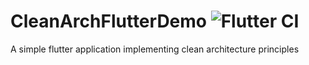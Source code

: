 # CleanArchFlutterDemo ![Flutter CI](https://github.com/Bik-Krlvn/CleanArchFlutterDemo/workflows/Flutter%20CI/badge.svg?branch=develop)
A simple flutter application implementing  clean architecture principles 
